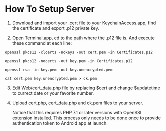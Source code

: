 # How To Setup Server

1. Download and import your .cert file to your KeychainAccess.app, find the certificate and export .p12 private key.

2. Open Terminal.app, cd to the path where the .p12 file is. And execute these command at each line:

```
openssl pkcs12 -clcerts -nokeys -out cert.pem -in Certificates.p12

openssl pkcs12 -nocerts -out key.pem -in Certificates.p12

openssl rsa -in key.pem -out key.unencrypted.pem

cat cert.pem key.unencrypted.pem > ck.pem
```

3. Edit Web/cert_data.php file by replacing $cert and change $updatetime to currect date or your favorite number. 

4. Upload cert.php, cert_data.php and ck.pem files to your server. 
	
	Notice that this requires PHP 7.1 or later versions with OpenSSL extension installed. 
	This process only needs to be done once to provide authentication token to Android app at launch.
